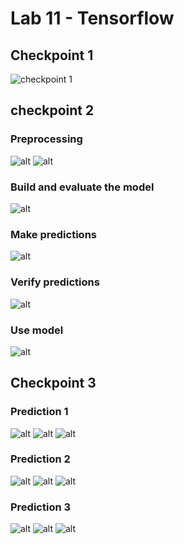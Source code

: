# Lab 11 - Tensorflow

## Checkpoint 1

<img alt="checkpoint 1" src="images/ch1.PNG" />

## checkpoint 2

### Preprocessing

<img alt="alt" src="images/ch2_pre1.PNG" />

<img alt="alt" src="images/ch2_pre2.PNG" />

### Build and evaluate the model

<img alt="alt" src="images/ch2_feed_eval.PNG" />

### Make predictions

<img alt="alt" src="images/ch2_make_pred.PNG" />

### Verify predictions

<img alt="alt" src="images/ch2_verify_pred.PNG" />

### Use model

<img alt="alt" src="images/ch2_use_model.PNG" />

## Checkpoint 3

### Prediction 1

<img alt="alt" src="images/ch3_pred1.PNG" />

<img alt="alt" src="images/chapal_out.PNG" />

<img alt="alt" src="images/chapal.PNG" />

### Prediction 2

<img alt="alt" src="images/ch3_pred2.PNG" />

<img alt="alt" src="images/shirt_out.PNG" />

<img alt="alt" src="images/shirt.PNG" />

### Prediction 3

<img alt="alt" src="images/ch3_pred3.PNG" />

<img alt="alt" src="images/jacket_out.PNG" />

<img alt="alt" src="images/jacket.PNG" />